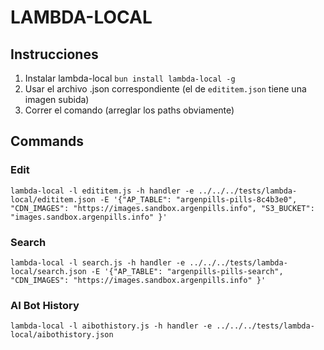 # LAMBDA-LOCAL

## Instrucciones

1. Instalar lambda-local `bun install lambda-local -g`
2. Usar el archivo .json correspondiente (el de `edititem.json` tiene una imagen subida)
3. Correr el comando (arreglar los paths obviamente)


## Commands

### Edit
```
lambda-local -l edititem.js -h handler -e ../../../tests/lambda-local/edititem.json -E '{"AP_TABLE": "argenpills-pills-8c4b3e0", "CDN_IMAGES": "https://images.sandbox.argenpills.info", "S3_BUCKET": "images.sandbox.argenpills.info" }'
```

### Search
```
lambda-local -l search.js -h handler -e ../../../tests/lambda-local/search.json -E '{"AP_TABLE": "argenpills-pills-search", "CDN_IMAGES": "https://images.sandbox.argenpills.info" }'
```

### AI Bot History
```
lambda-local -l aibothistory.js -h handler -e ../../../tests/lambda-local/aibothistory.json
```

